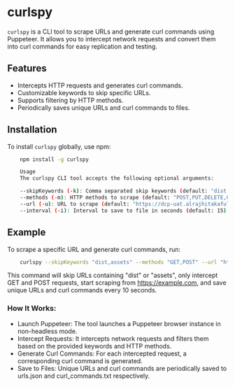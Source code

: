# curlspy

`curlspy` is a CLI tool to scrape URLs and generate curl commands using Puppeteer. It allows you to intercept network requests and convert them into curl commands for easy replication and testing.

## Features

- Intercepts HTTP requests and generates curl commands.
- Customizable keywords to skip specific URLs.
- Supports filtering by HTTP methods.
- Periodically saves unique URLs and curl commands to files.

## Installation

To install `curlspy` globally, use npm:

```bash
    npm install -g curlspy

    Usage
    The curlspy CLI tool accepts the following optional arguments:

    --skipKeywords (-k): Comma separated skip keywords (default: "dist,assets,embed,Icons,static,auth,constants,locales,dcp-oauth,interaction,.js,.css,.ttf,.pdf,.png,.svg,.jpg,.ico,data:,www.google,analytics.,px.ads,googleads,/t.co")
    --methods (-m): HTTP methods to scrape (default: "POST,PUT,DELETE,GET")
    --url (-u): URL to scrape (default: "https://dcp-uat.alrajhitakaful.com/en/personal/car-insurance")
    --interval (-i): Interval to save to file in seconds (default: 15)
```
## Example
To scrape a specific URL and generate curl commands, run:
```bash
    curlspy --skipKeywords "dist,assets" --methods "GET,POST" --url "https://example.com" --interval 10
```
This command will skip URLs containing "dist" or "assets", only intercept GET and POST requests, start scraping from https://example.com, and save unique URLs and curl commands every 10 seconds.

### How It Works:
- Launch Puppeteer: The tool launches a Puppeteer browser instance in non-headless mode.
- Intercept Requests: It intercepts network requests and filters them based on the provided keywords and HTTP methods.
- Generate Curl Commands: For each intercepted request, a corresponding curl command is generated.
- Save to Files: Unique URLs and curl commands are periodically saved to urls.json and curl_commands.txt respectively.

